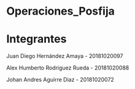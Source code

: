 # Operaciones_Posfija

# Integrantes

Juan Diego Hernández Amaya - 20181020097

Alex Humberto Rodriguez Rueda - 20181020088

Johan Andres Aguirre Diaz - 20181020072
